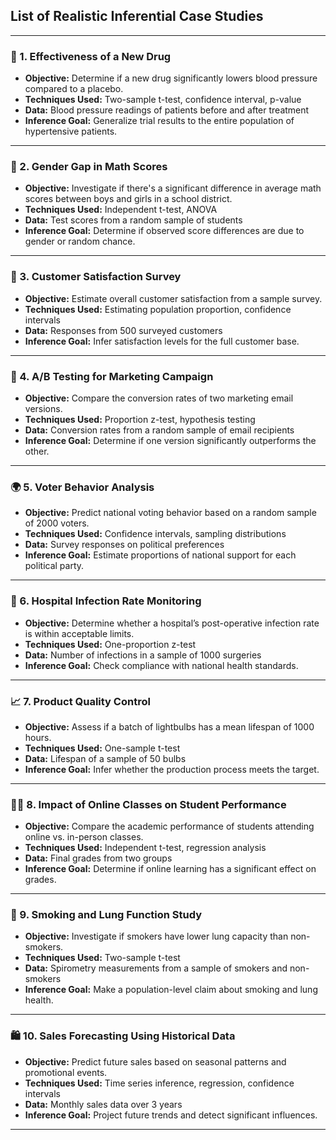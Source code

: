 ## List of Realistic Inferential Case Studies
---
### 🔬 1. **Effectiveness of a New Drug**

* **Objective:** Determine if a new drug significantly lowers blood pressure compared to a placebo.
* **Techniques Used:** Two-sample t-test, confidence interval, p-value
* **Data:** Blood pressure readings of patients before and after treatment
* **Inference Goal:** Generalize trial results to the entire population of hypertensive patients.

---

### 🏫 2. **Gender Gap in Math Scores**

* **Objective:** Investigate if there's a significant difference in average math scores between boys and girls in a school district.
* **Techniques Used:** Independent t-test, ANOVA
* **Data:** Test scores from a random sample of students
* **Inference Goal:** Determine if observed score differences are due to gender or random chance.

---

### 🏢 3. **Customer Satisfaction Survey**

* **Objective:** Estimate overall customer satisfaction from a sample survey.
* **Techniques Used:** Estimating population proportion, confidence intervals
* **Data:** Responses from 500 surveyed customers
* **Inference Goal:** Infer satisfaction levels for the full customer base.

---

### 💼 4. **A/B Testing for Marketing Campaign**

* **Objective:** Compare the conversion rates of two marketing email versions.
* **Techniques Used:** Proportion z-test, hypothesis testing
* **Data:** Conversion rates from a random sample of email recipients
* **Inference Goal:** Determine if one version significantly outperforms the other.

---

### 🌍 5. **Voter Behavior Analysis**

* **Objective:** Predict national voting behavior based on a random sample of 2000 voters.
* **Techniques Used:** Confidence intervals, sampling distributions
* **Data:** Survey responses on political preferences
* **Inference Goal:** Estimate proportions of national support for each political party.

---

### 🏥 6. **Hospital Infection Rate Monitoring**

* **Objective:** Determine whether a hospital’s post-operative infection rate is within acceptable limits.
* **Techniques Used:** One-proportion z-test
* **Data:** Number of infections in a sample of 1000 surgeries
* **Inference Goal:** Check compliance with national health standards.

---

### 📈 7. **Product Quality Control**

* **Objective:** Assess if a batch of lightbulbs has a mean lifespan of 1000 hours.
* **Techniques Used:** One-sample t-test
* **Data:** Lifespan of a sample of 50 bulbs
* **Inference Goal:** Infer whether the production process meets the target.

---

### 🧑‍🏫 8. **Impact of Online Classes on Student Performance**

* **Objective:** Compare the academic performance of students attending online vs. in-person classes.
* **Techniques Used:** Independent t-test, regression analysis
* **Data:** Final grades from two groups
* **Inference Goal:** Determine if online learning has a significant effect on grades.

---

### 🧬 9. **Smoking and Lung Function Study**

* **Objective:** Investigate if smokers have lower lung capacity than non-smokers.
* **Techniques Used:** Two-sample t-test
* **Data:** Spirometry measurements from a sample of smokers and non-smokers
* **Inference Goal:** Make a population-level claim about smoking and lung health.

---

### 🛍️ 10. **Sales Forecasting Using Historical Data**

* **Objective:** Predict future sales based on seasonal patterns and promotional events.
* **Techniques Used:** Time series inference, regression, confidence intervals
* **Data:** Monthly sales data over 3 years
* **Inference Goal:** Project future trends and detect significant influences.

---
